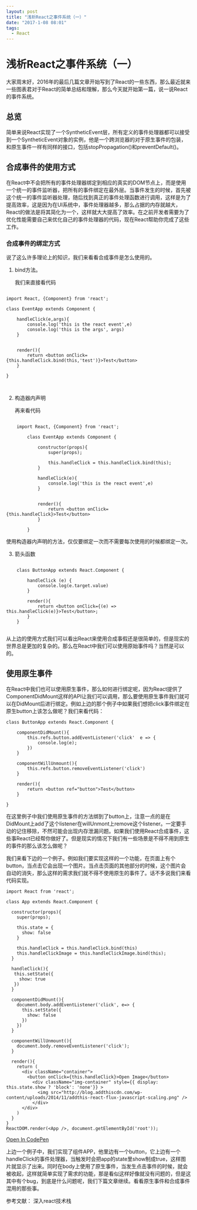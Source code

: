 ```yaml
---
layout: post
title: "浅析React之事件系统（一）"
date: "2017-1-08 08:01"
tags:
  - React
---
```

# 浅析React之事件系统（一）

大家周末好，2016年的最后几篇文章开始写到了React的一些东西，那么最近就来一些图表君对于React的简单总结和理解，那么今天就开始第一篇，说一说React的事件系统。

## 总览
简单来说React实现了一个SyntheticEvent层，所有定义的事件处理器都可以接受到一个SyntheticEvent对象的实例，他是一个跨浏览器的对于原生事件的包装，和原生事件一样有同样的接口，包括stopPropagation()和preventDefault()。

## 合成事件的使用方式
在React中不会把所有的事件处理器绑定到相应的真实的DOM节点上，而是使用一个统一的事件监听器，把所有的事件绑定在最外层。当事件发生的时候，首先被这个统一的事件监听器处理，随后找到真正的事件处理函数进行调用，这样是为了提高效率，这是因为在UI系统中，事件处理器越多，那么占据的内存就越大，React的做法是将其简化为一个，这样就大大提高了效率。在之前开发者需要为了优化性能需要自己来优化自己的事件处理器的代码，现在React帮助你完成了这些工作。

### 合成事件的绑定方式
说了这么许多理论上的知识，我们来看看合成事件是怎么使用的。

1. bind方法。

	我们来直接看代码
	
```
	
import React, {Component} from 'react';
		
class EventApp extends Component {
		
	handleClick(e,args){
		console.log('this is the react event',e)
		console.log('this is the args', args)
	}
		
		
	render(){
		return <button onClick={this.handleClick.bind(this,'test')}>Test</button>
	}
		
}
		
	
```

2. 构造器内声明
	
	再来看代码
	
```

	import React, {Component} from 'react';
		
		class EventApp extends Component {
		
			constructor(props){
				super(props);
				
				this.handleClick = this.handleClick.bind(this);
			}
		
			handleClick(e){
				console.log('this is the react event',e)
			}
		
		
			render(){
				return <button onClick={this.handleClick}>Test</button>
			}
		
		}

```
使用构造器内声明的方法，仅仅要绑定一次而不需要每次使用的时候都绑定一次。

3. 箭头函数

```

	class ButtonApp extends React.Component {

  		handleClick (e) {
    		console.log(e.target.value)
  		}
 
 	 	render(){
    		return <button onClick={(e) => this.handleClick(e)}>Test</button>;
  		}
	}
	
```
	
从上边的使用方式我们可以看出React来使用合成事假还是很简单的，但是现实的世界总是更加的复杂的。那么在React中我们可以使用原始事件吗？当然是可以的。
	

## 使用原生事件
在React中我们也可以使用原生事件，那么如何进行绑定呢，因为React提供了ComponentDidMount这样的API让我们可以调用，那么要使用原生事件我们就可以在DidMount后进行绑定。例如上边的那个例子中如果我们想把click事件绑定在原生button上该怎么做呢？我们来看代码：

```
class ButtonApp extends React.Component {
	
	componentDidMount(){
		this.refs.button.addEventListener('click'  e => {
			console.log(e);
		})
	}
	
	componentWillUnmount(){
		this.refs.button.removeEventListener('click')
	}

	render(){
		return <button ref="button">Test</button>
	}

}

```
在这里例子中我们使用原生事件的方法绑到了button上，注意一点的是在DidMount上add了这个listener在willUnmont上remove这个listener。一定要手动的记住移除，不然可能会出现内存泄漏问题。如果我们使用React合成事件，这些事React已经帮你做好了。但是现实的情况下我们有一些场景是不得不用到原生的事件的那么该怎么做呢？

我们来看下边的一个例子。例如我们要实现这样的一个功能，在页面上有个button，当点击它会出现一个图片。当点击页面的其他部分的时候，这个图片会自动的消失，那么这样的需求我们就不得不使用原生的事件了。话不多说我们来看代码实现。

```
import React from 'react';

class App extends React.Component {

  constructor(props){
    super(props);
    
    this.state = {
      show: false
    }
    
    this.handleClick = this.handleClick.bind(this)
    this.handleClickImage = this.handleClickImage.bind(this);
  }
  
  handleClick(){
   this.setState({
     show: true
   })
  }
  
  componentDidMount(){
    document.body.addEventListener('click', e=> {
      this.setState({
        show: false
      })
    })
  }
  
  componentWillUnmount(){
    document.body.removeEventListener('click');
  }
    
  render(){
    return (
      <div className="container">
        <button onClick={this.handleClick}>Open Image</button>
          <div className="img-container" style={{ display: this.state.show ? 'block': 'none'}} >
            <img src="http://blog.addthiscdn.com/wp-content/uploads/2014/11/addthis-react-flux-javascript-scaling.png" />
          </div>
      </div>
    )
  }
}
ReactDOM.render(<App />, document.getElementById('root'));

```
[Open In CodePen](http://codepen.io/aaronisme/pen/jyPRPJ?editors=0010)

上边一个例子中，我们实现了组件APP，他里边有一个button，它上边有一个handleClick的事件处理器，当触发时会把app的state里show制成true，这样图片就显示了出来。同时在body上使用了原生事件，当发生点击事件的时候，就会被收起，这样就简单实现了需求的功能，那是看似这样好像就没有问题的，但是这其中有个bug，到底是什么问题呢，我们下篇文章继续。看看原生事件和合成事件混用的那些事。


参考文献：
深入react技术栈






